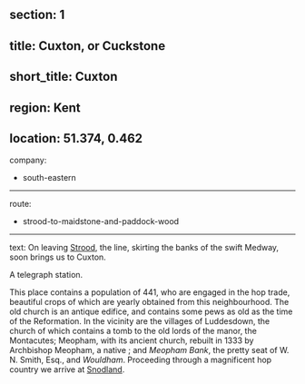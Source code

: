 section: 1
----
title: Cuxton, or Cuckstone
----
short_title: Cuxton
----
region: Kent
----
location: 51.374, 0.462
----
company:
- south-eastern
----
route:
- strood-to-maidstone-and-paddock-wood
----
text: On leaving [Strood](/stations/strood), the line, skirting the banks of the swift Medway, soon brings us to Cuxton.

A telegraph station.

This place contains a population of 441, who are engaged in the hop trade, beautiful crops of which are yearly obtained from this neighbourhood. The old church is an antique edifice, and contains some pews as old as the time of the Reformation. In the vicinity are the villages of Luddesdown, the church of which contains a tomb to the old lords of the manor, the Montacutes; Meopham, with its ancient church, rebuilt in 1333 by Archbishop Meopham, a native ; and *Meopham Bank*, the pretty seat of W. N. Smith, Esq., and *Wouldham*. Proceeding through a magnificent hop country we arrive at [Snodland](/stations/snodland).
